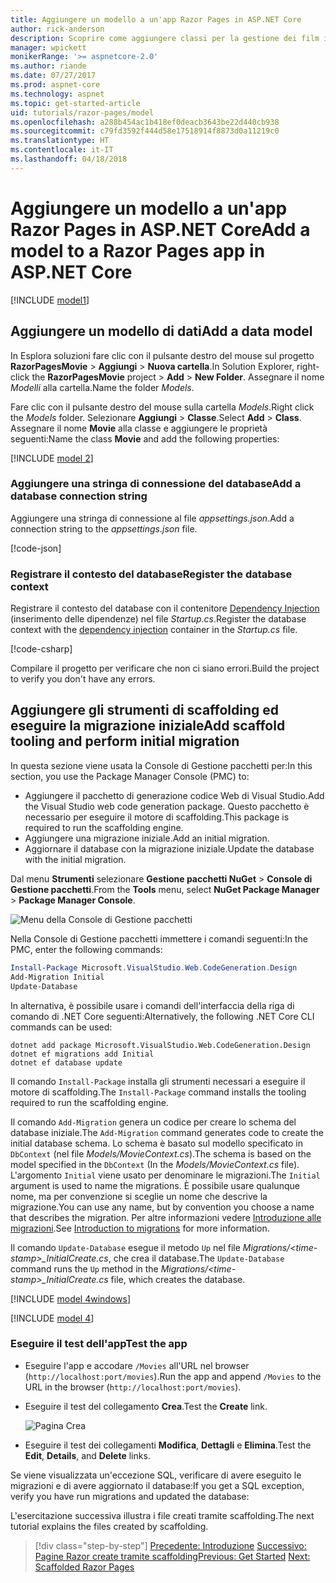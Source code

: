 ```yaml
---
title: Aggiungere un modello a un'app Razor Pages in ASP.NET Core
author: rick-anderson
description: Scoprire come aggiungere classi per la gestione dei film in un database tramite Entity Framework Core (EF Core).
manager: wpickett
monikerRange: '>= aspnetcore-2.0'
ms.author: riande
ms.date: 07/27/2017
ms.prod: aspnet-core
ms.technology: aspnet
ms.topic: get-started-article
uid: tutorials/razor-pages/model
ms.openlocfilehash: a288b454ac1b418ef0deacb3643be22d440cb938
ms.sourcegitcommit: c79fd3592f444d58e17518914f8873d0a11219c0
ms.translationtype: HT
ms.contentlocale: it-IT
ms.lasthandoff: 04/18/2018
---
```

# <a name="add-a-model-to-a-razor-pages-app-in-aspnet-core"></a><span data-ttu-id="4b25e-103">Aggiungere un modello a un'app Razor Pages in ASP.NET Core</span><span class="sxs-lookup"><span data-stu-id="4b25e-103">Add a model to a Razor Pages app in ASP.NET Core</span></span>

[!INCLUDE [model1](../../includes/RP/model1.md)]

## <a name="add-a-data-model"></a><span data-ttu-id="4b25e-104">Aggiungere un modello di dati</span><span class="sxs-lookup"><span data-stu-id="4b25e-104">Add a data model</span></span>

<span data-ttu-id="4b25e-105">In Esplora soluzioni fare clic con il pulsante destro del mouse sul progetto **RazorPagesMovie** > **Aggiungi** > **Nuova cartella**.</span><span class="sxs-lookup"><span data-stu-id="4b25e-105">In Solution Explorer, right-click the **RazorPagesMovie** project > **Add** > **New Folder**.</span></span> <span data-ttu-id="4b25e-106">Assegnare il nome *Modelli* alla cartella.</span><span class="sxs-lookup"><span data-stu-id="4b25e-106">Name the folder *Models*.</span></span>

<span data-ttu-id="4b25e-107">Fare clic con il pulsante destro del mouse sulla cartella *Models*.</span><span class="sxs-lookup"><span data-stu-id="4b25e-107">Right click the *Models* folder.</span></span> <span data-ttu-id="4b25e-108">Selezionare **Aggiungi** > **Classe**.</span><span class="sxs-lookup"><span data-stu-id="4b25e-108">Select **Add** > **Class**.</span></span> <span data-ttu-id="4b25e-109">Assegnare il nome **Movie** alla classe e aggiungere le proprietà seguenti:</span><span class="sxs-lookup"><span data-stu-id="4b25e-109">Name the class **Movie** and add the following properties:</span></span>

[!INCLUDE [model 2](../../includes/RP/model2.md)]

<a name="cs"></a>
### <a name="add-a-database-connection-string"></a><span data-ttu-id="4b25e-110">Aggiungere una stringa di connessione del database</span><span class="sxs-lookup"><span data-stu-id="4b25e-110">Add a database connection string</span></span>

<span data-ttu-id="4b25e-111">Aggiungere una stringa di connessione al file *appsettings.json*.</span><span class="sxs-lookup"><span data-stu-id="4b25e-111">Add a connection string to the *appsettings.json* file.</span></span>

[!code-json[](../../tutorials/razor-pages/razor-pages-start/sample/RazorPagesMovie/appsettings.json?highlight=8-10)]

<a name="reg"></a>
###  <a name="register-the-database-context"></a><span data-ttu-id="4b25e-112">Registrare il contesto del database</span><span class="sxs-lookup"><span data-stu-id="4b25e-112">Register the database context</span></span>

<span data-ttu-id="4b25e-113">Registrare il contesto del database con il contenitore [Dependency Injection](xref:fundamentals/dependency-injection) (inserimento delle dipendenze) nel file *Startup.cs*.</span><span class="sxs-lookup"><span data-stu-id="4b25e-113">Register the database context with the [dependency injection](xref:fundamentals/dependency-injection) container in the *Startup.cs* file.</span></span>

[!code-csharp[](../../tutorials/razor-pages/razor-pages-start/sample/RazorPagesMovie/Startup.cs?name=snippet_ConfigureServices&highlight=3-5,7-9)]

<span data-ttu-id="4b25e-114">Compilare il progetto per verificare che non ci siano errori.</span><span class="sxs-lookup"><span data-stu-id="4b25e-114">Build the project to verify you don't have any errors.</span></span>

<a name="pmc"></a>
## <a name="add-scaffold-tooling-and-perform-initial-migration"></a><span data-ttu-id="4b25e-115">Aggiungere gli strumenti di scaffolding ed eseguire la migrazione iniziale</span><span class="sxs-lookup"><span data-stu-id="4b25e-115">Add scaffold tooling and perform initial migration</span></span>

<span data-ttu-id="4b25e-116">In questa sezione viene usata la Console di Gestione pacchetti per:</span><span class="sxs-lookup"><span data-stu-id="4b25e-116">In this section, you use the Package Manager Console (PMC) to:</span></span>

* <span data-ttu-id="4b25e-117">Aggiungere il pacchetto di generazione codice Web di Visual Studio.</span><span class="sxs-lookup"><span data-stu-id="4b25e-117">Add the Visual Studio web code generation package.</span></span> <span data-ttu-id="4b25e-118">Questo pacchetto è necessario per eseguire il motore di scaffolding.</span><span class="sxs-lookup"><span data-stu-id="4b25e-118">This package is required to run the scaffolding engine.</span></span>
* <span data-ttu-id="4b25e-119">Aggiungere una migrazione iniziale.</span><span class="sxs-lookup"><span data-stu-id="4b25e-119">Add an initial migration.</span></span>
* <span data-ttu-id="4b25e-120">Aggiornare il database con la migrazione iniziale.</span><span class="sxs-lookup"><span data-stu-id="4b25e-120">Update the database with the initial migration.</span></span>

<span data-ttu-id="4b25e-121">Dal menu **Strumenti** selezionare **Gestione pacchetti NuGet** > **Console di Gestione pacchetti**.</span><span class="sxs-lookup"><span data-stu-id="4b25e-121">From the **Tools** menu, select **NuGet Package Manager** > **Package Manager Console**.</span></span>

  ![Menu della Console di Gestione pacchetti](../first-mvc-app/adding-model/_static/pmc.png)

<span data-ttu-id="4b25e-123">Nella Console di Gestione pacchetti immettere i comandi seguenti:</span><span class="sxs-lookup"><span data-stu-id="4b25e-123">In the PMC, enter the following commands:</span></span>

```powershell
Install-Package Microsoft.VisualStudio.Web.CodeGeneration.Design
Add-Migration Initial
Update-Database
```

<span data-ttu-id="4b25e-124">In alternativa, è possibile usare i comandi dell'interfaccia della riga di comando di .NET Core seguenti:</span><span class="sxs-lookup"><span data-stu-id="4b25e-124">Alternatively, the following .NET Core CLI commands can be used:</span></span>

```console
dotnet add package Microsoft.VisualStudio.Web.CodeGeneration.Design
dotnet ef migrations add Initial
dotnet ef database update
```

<span data-ttu-id="4b25e-125">Il comando `Install-Package` installa gli strumenti necessari a eseguire il motore di scaffolding.</span><span class="sxs-lookup"><span data-stu-id="4b25e-125">The `Install-Package` command installs the tooling required to run the scaffolding engine.</span></span>

<span data-ttu-id="4b25e-126">Il comando `Add-Migration` genera un codice per creare lo schema del database iniziale.</span><span class="sxs-lookup"><span data-stu-id="4b25e-126">The `Add-Migration` command generates code to create the initial database schema.</span></span> <span data-ttu-id="4b25e-127">Lo schema è basato sul modello specificato in `DbContext` (nel file *Models/MovieContext.cs*).</span><span class="sxs-lookup"><span data-stu-id="4b25e-127">The schema is based on the model specified in the `DbContext` (In the *Models/MovieContext.cs* file).</span></span> <span data-ttu-id="4b25e-128">L'argomento `Initial` viene usato per denominare le migrazioni.</span><span class="sxs-lookup"><span data-stu-id="4b25e-128">The `Initial` argument is used to name the migrations.</span></span> <span data-ttu-id="4b25e-129">È possibile usare qualunque nome, ma per convenzione si sceglie un nome che descrive la migrazione.</span><span class="sxs-lookup"><span data-stu-id="4b25e-129">You can use any name, but by convention you choose a name that describes the migration.</span></span> <span data-ttu-id="4b25e-130">Per altre informazioni vedere [Introduzione alle migrazioni](xref:data/ef-mvc/migrations#introduction-to-migrations).</span><span class="sxs-lookup"><span data-stu-id="4b25e-130">See [Introduction to migrations](xref:data/ef-mvc/migrations#introduction-to-migrations) for more information.</span></span>

<span data-ttu-id="4b25e-131">Il comando `Update-Database` esegue il metodo `Up` nel file *Migrations/\<time-stamp>_InitialCreate.cs*, che crea il database.</span><span class="sxs-lookup"><span data-stu-id="4b25e-131">The `Update-Database` command runs the `Up` method in the *Migrations/\<time-stamp>_InitialCreate.cs* file, which creates the database.</span></span>

[!INCLUDE [model 4windows](../../includes/RP/model4Win.md)]

[!INCLUDE [model 4](../../includes/RP/model4tbl.md)]

<a name="test"></a>
### <a name="test-the-app"></a><span data-ttu-id="4b25e-132">Eseguire il test dell'app</span><span class="sxs-lookup"><span data-stu-id="4b25e-132">Test the app</span></span>

* <span data-ttu-id="4b25e-133">Eseguire l'app e accodare `/Movies` all'URL nel browser (`http://localhost:port/movies`).</span><span class="sxs-lookup"><span data-stu-id="4b25e-133">Run the app and append `/Movies` to the URL in the browser (`http://localhost:port/movies`).</span></span>
* <span data-ttu-id="4b25e-134">Eseguire il test del collegamento **Crea**.</span><span class="sxs-lookup"><span data-stu-id="4b25e-134">Test the **Create** link.</span></span>

  ![Pagina Crea](../../tutorials/razor-pages/model/_static/conan.png)

<a name="scaffold"></a>

* <span data-ttu-id="4b25e-136">Eseguire il test dei collegamenti **Modifica**, **Dettagli** e **Elimina**.</span><span class="sxs-lookup"><span data-stu-id="4b25e-136">Test the **Edit**, **Details**, and **Delete** links.</span></span>

<span data-ttu-id="4b25e-137">Se viene visualizzata un'eccezione SQL, verificare di avere eseguito le migrazioni e di avere aggiornato il database:</span><span class="sxs-lookup"><span data-stu-id="4b25e-137">If you get a SQL exception, verify you have run migrations and updated the database:</span></span>

<span data-ttu-id="4b25e-138">L'esercitazione successiva illustra i file creati tramite scaffolding.</span><span class="sxs-lookup"><span data-stu-id="4b25e-138">The next tutorial explains the files created by scaffolding.</span></span>

> [!div class="step-by-step"]
> <span data-ttu-id="4b25e-139">[Precedente: Introduzione](xref:tutorials/razor-pages/razor-pages-start)
> [Successivo: Pagine Razor create tramite scaffolding](xref:tutorials/razor-pages/page)</span><span class="sxs-lookup"><span data-stu-id="4b25e-139">[Previous: Get Started](xref:tutorials/razor-pages/razor-pages-start)
[Next: Scaffolded Razor Pages](xref:tutorials/razor-pages/page)</span></span>    
